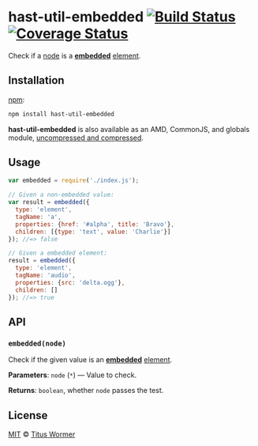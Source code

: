 # hast-util-embedded [![Build Status][build-badge]][build-page] [![Coverage Status][coverage-badge]][coverage-page]

Check if a [node][] is a [**embedded**][spec] [element][].

## Installation

[npm][]:

```bash
npm install hast-util-embedded
```

**hast-util-embedded** is also available as an AMD, CommonJS, and
globals module, [uncompressed and compressed][releases].

## Usage

```javascript
var embedded = require('./index.js');

// Given a non-embedded value:
var result = embedded({
  type: 'element',
  tagName: 'a',
  properties: {href: '#alpha', title: 'Bravo'},
  children: [{type: 'text', value: 'Charlie'}]
}); //=> false

// Given a embedded element:
result = embedded({
  type: 'element',
  tagName: 'audio',
  properties: {src: 'delta.ogg'},
  children: []
}); //=> true
```

## API

### `embedded(node)`

Check if the given value is an [**embedded**][spec] [element][].

**Parameters**: `node` (`*`) — Value to check.

**Returns**: `boolean`, whether `node` passes the test.

## License

[MIT][license] © [Titus Wormer][author]

<!-- Definition -->

[build-badge]: https://img.shields.io/travis/wooorm/hast-util-embedded.svg

[build-page]: https://travis-ci.org/wooorm/hast-util-embedded

[coverage-badge]: https://img.shields.io/codecov/c/github/wooorm/hast-util-embedded.svg

[coverage-page]: https://codecov.io/github/wooorm/hast-util-embedded?branch=master

[npm]: https://docs.npmjs.com/cli/install

[releases]: https://github.com/wooorm/hast-util-embedded/releases

[license]: LICENSE

[author]: http://wooorm.com

[node]: https://github.com/wooorm/hast#node

[element]: https://github.com/wooorm/hast#element

[spec]: https://html.spec.whatwg.org/#embedded-content-2
